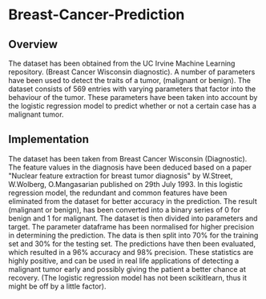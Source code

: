 # Breast-Cancer-Prediction
## Overview
The dataset has been obtained from the UC Irvine Machine Learning repository. (Breast Cancer Wisconsin diagnostic). A number of parameters have been used to detect the traits of a tumor, (malignant or benign). The dataset consists of 569 entries with varying parameters that factor into the behaviour of the tumor. These parameters have been taken into account by the logistic regression model to predict whether or not a certain case has a malignant tumor.

## Implementation
The dataset has been taken from Breast Cancer Wisconsin (Diagnostic). The feature values in the diagnosis have been deduced based on a paper "Nuclear feature extraction for breast tumor diagnosis" by W.Street, W.Wolberg, O.Mangasarian published on 29th July 1993. In this logistic regression model, the redundant and common features have been eliminated from the dataset for better accuracy in the prediction. The result (malignant or benign), has been converted into a binary series of 0 for benign and 1 for malignant. The dataset is then divided into parameters and target. The parameter dataframe has been normalised for higher precision in determining the prediction. The data is then split into 70% for the training set and 30% for the testing set. The predictions have then been evaluated, which resulted in a 96% accuracy and 98% precision. These statistics are highly positive, and can be used in real life applications of detecting a malignant tumor early and possibly giving the patient a better chance at recovery. (The logistic regression model has not been scikitlearn, thus it might be off by a little factor).
